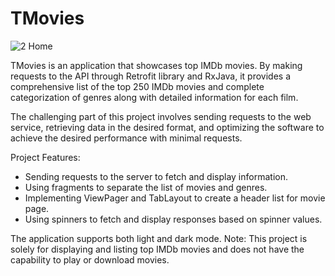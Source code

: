 # TMovies

![2 Home](https://github.com/amirtashakkori/TMovies/assets/110338407/22808146-3077-4d15-a81e-4e3e33cc84da)

TMovies is an application that showcases top IMDb movies. By making requests to the API through Retrofit library and RxJava, it provides a comprehensive list of the top 250 IMDb movies and complete categorization of genres along with detailed information for each film.

The challenging part of this project involves sending requests to the web service, retrieving data in the desired format, and optimizing the software to achieve the desired performance with minimal requests.

Project Features:

- Sending requests to the server to fetch and display information.
- Using fragments to separate the list of movies and genres.
- Implementing ViewPager and TabLayout to create a header list for movie page.
- Using spinners to fetch and display responses based on spinner values.

The application supports both light and dark mode.
Note: This project is solely for displaying and listing top IMDb movies and does not have the capability to play or download movies.
